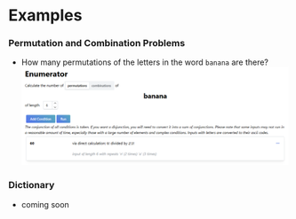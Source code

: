 # Examples

### Permutation and Combination Problems

- How many permutations of the letters in the word `banana` are there?
  ![](./images/ex1.png)

### Dictionary

- coming soon
